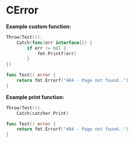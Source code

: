 # CError

**Example custom function:**
```go
Throw(Test()).
	Catch(func(err interface{}) {
		if err != nil {
			fmt.Printf(err)
		}
})

func Test() error {
	return fmt.Errorf("404 - Page not found..")
}
```

**Example print function:**
```go
Throw(Test()).
	Catch(catcher.Print)

func Test() error {
	return fmt.Errorf("404 - Page not found..")
}
```
